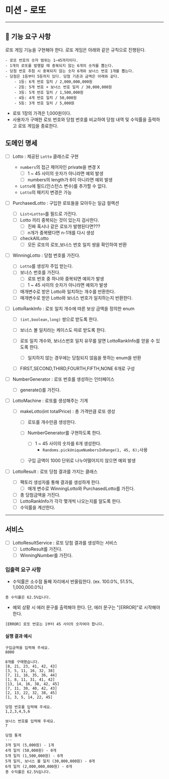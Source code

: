 # 미션 - 로또

---

## 🚀 기능 요구 사항

로또 게임 기능을 구현해야 한다. 로또 게임은 아래와 같은 규칙으로 진행된다.

```
- 로또 번호의 숫자 범위는 1~45까지이다.
- 1개의 로또를 발행할 때 중복되지 않는 6개의 숫자를 뽑는다.
- 당첨 번호 추첨 시 중복되지 않는 숫자 6개와 보너스 번호 1개를 뽑는다.
- 당첨은 1등부터 5등까지 있다. 당첨 기준과 금액은 아래와 같다.
    - 1등: 6개 번호 일치 / 2,000,000,000원
    - 2등: 5개 번호 + 보너스 번호 일치 / 30,000,000원
    - 3등: 5개 번호 일치 / 1,500,000원
    - 4등: 4개 번호 일치 / 50,000원
    - 5등: 3개 번호 일치 / 5,000원
```
- 로또 1장의 가격은 1,000원이다.
- 사용자가 구매한 로또 번호와 당첨 번호를 비교하여 당첨 내역 및 수익률을 출력하고 로또 게임을 종료한다.

## 도메인 명세
- [ ] Lotto : 제공된 `Lotto` 클래스로 구현
  - `numbers`의 접근 제어자인 private을 변경 X
    - [ ] 1 ~ 45 사이의 숫자가 아니라면 예외 발생
    - [ ] numbers의 length가 6이 아니라면 예외 발생
  - `Lotto`에 필드(인스턴스 변수)를 추가할 수 없다.
  - `Lotto`의 패키지 변경은 가능

- [ ] PurchasedLotto : 구입한 로또들을 모아두는 일급 컬렉션
  - [ ] `List<Lotto>`를 필드로 가진다.
  - [ ] Lotto 끼리 중복되는 것이 있는지 검사한다.
    - [ ] 진짜 혹시나 같은 로또가 발행된다면???
    - [ ] n개가 중복됐다면 n-1개를 다시 생성
  - [ ] checkAllLotto
    - [ ] 모든 로또의 로또,보너스 번호 일치 쌍을 확인하여 반환

- [ ] WinningLotto : 당첨 번호를 가진다.
  - [ ] `Lotto`를 생성자 주입 받는다.
  - [ ] 보너스 번호를 가진다.
    - [ ] 로또 번호 중 하나와 중복되면 예외가 발생
    - [ ] 1 ~ 45 사이의 숫자가 아니라면 예외가 발생
  - [ ] 매개변수로 받은 Lotto와 일치하는 개수를 반환한다.
  - [ ] 매개변수로 받은 Lotto와 보너스 번호가 일치하는지 반환한다.

- [ ] LottoRankInfo : 로또 일치 개수에 따른 보상 금액을 정의한 enum
  - [ ] `(int,boolean,long)` 쌍으로 받도록 한다.
  - [ ] 보너스 볼 일치라는 케이스도 따로 받도록 한다.
  - [ ] 로또 일치 개수와, 보너스번호 일치 유무를 알면 LottoRankInfo를 얻을 수 있도록 한다.
    - [ ] 일치하지 않는 경우에는 당첨되지 않음을 뜻하는 enum을 반환
  - [ ] FIRST,SECOND,THIRD,FOURTH,FIFTH,NONE 6개로 구성


- [ ] NumberGenerator : 로또 번호를 생성하는 인터페이스
  - [ ] generate()를 가진다.

- [ ] LottoMachine : 로또를 생성해주는 기계
  - [ ] makeLotto(int totalPrice) : 총 가격만큼 로또 생성
    - [ ] 로또를 개수만큼 생성한다.
    - [ ] NumberGenerator를 구현하도록 한다.
      - [ ] 1 ~ 45 사이의 숫자를 6개 생성한다.
        - `Randoms.pickUniqueNumbersInRange(1, 45, 6);`사용
    - [ ] 구입 금액이 1000 단위로 나누어떨어지지 않으면 예외 발생


- [ ] LottoResult : 로또 당첨 결과를 가지는 클래스
  - [ ] 팩토리 생성자를 통해 결과를 생성하게 한다.
    - [ ] 매개 변수로 WinningLotto와 PurchasedLotto를 가진다.
  - [ ] 총 당첨금액을 가진다.
  - [ ] LottoRankInfo가 각각 몇개씩 나오는지를 알도록 한다.
  - [ ] 수익률을 계산한다.
---

## 서비스
- [ ] LottoResultService : 로또 당첨 결과를 생성하는 서비스
  - [ ] LottoResult를 가진다.
  - [ ] WinningNumber를 가진다.
### 입출력 요구 사항

- 수익률은 소수점 둘째 자리에서 반올림한다. (ex. 100.0%, 51.5%, 1,000,000.0%)

```
총 수익률은 62.5%입니다.
```

- 예외 상황 시 에러 문구를 출력해야 한다. 단, 에러 문구는 "[ERROR]"로 시작해야 한다.

```
[ERROR] 로또 번호는 1부터 45 사이의 숫자여야 합니다.
```

#### 실행 결과 예시

```
구입금액을 입력해 주세요.
8000

8개를 구매했습니다.
[8, 21, 23, 41, 42, 43] 
[3, 5, 11, 16, 32, 38] 
[7, 11, 16, 35, 36, 44] 
[1, 8, 11, 31, 41, 42] 
[13, 14, 16, 38, 42, 45] 
[7, 11, 30, 40, 42, 43] 
[2, 13, 22, 32, 38, 45] 
[1, 3, 5, 14, 22, 45]

당첨 번호를 입력해 주세요.
1,2,3,4,5,6

보너스 번호를 입력해 주세요.
7

당첨 통계
---
3개 일치 (5,000원) - 1개
4개 일치 (50,000원) - 0개
5개 일치 (1,500,000원) - 0개
5개 일치, 보너스 볼 일치 (30,000,000원) - 0개
6개 일치 (2,000,000,000원) - 0개
총 수익률은 62.5%입니다.
```